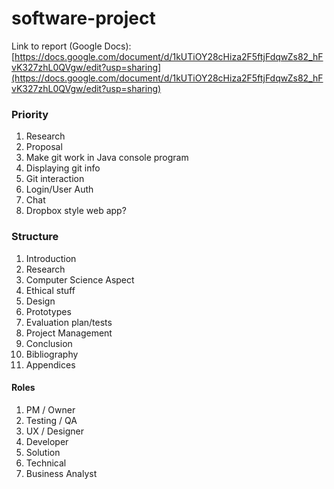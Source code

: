 # software-project

Link to report (Google Docs): [https://docs.google.com/document/d/1kUTiOY28cHiza2F5ftjFdqwZs82_hFvK327zhL0QVgw/edit?usp=sharing](https://docs.google.com/document/d/1kUTiOY28cHiza2F5ftjFdqwZs82_hFvK327zhL0QVgw/edit?usp=sharing)

### Priority
1. Research
2. Proposal
3. Make git work in Java console program
4. Displaying git info
5. Git interaction
6. Login/User Auth
7. Chat
8. Dropbox style web app?

### Structure
1. Introduction
2. Research
3. Computer Science Aspect
4. Ethical stuff
5. Design
6. Prototypes
7. Evaluation plan/tests
8. Project Management
9. Conclusion
10. Bibliography
11. Appendices

#### Roles
1. PM / Owner
2. Testing / QA
3. UX / Designer
4. Developer
5. Solution
6. Technical
7. Business Analyst
